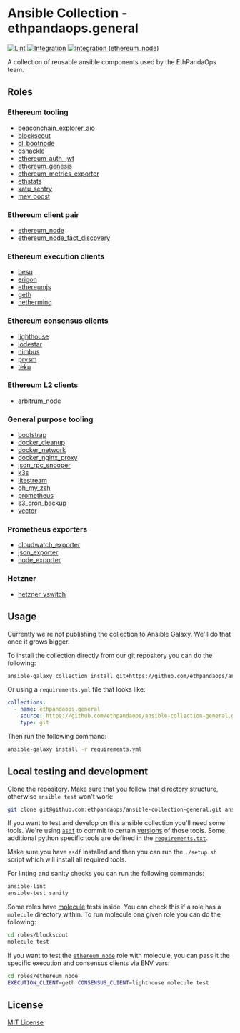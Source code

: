# Ansible Collection - ethpandaops.general

[![Lint](https://github.com/ethpandaops/ansible-collection-general/actions/workflows/lint.yaml/badge.svg)](https://github.com/ethpandaops/ansible-collection-general/actions/workflows/lint.yaml)
[![Integration](https://github.com/ethpandaops/ansible-collection-general/actions/workflows/integration.yaml/badge.svg)](https://github.com/ethpandaops/ansible-collection-general/actions/workflows/integration.yaml)
[![Integration (ethereum_node)](https://github.com/ethpandaops/ansible-collection-general/actions/workflows/integration.ethereum_node.yaml/badge.svg)](https://github.com/ethpandaops/ansible-collection-general/actions/workflows/integration.ethereum_node.yaml)

A collection of reusable ansible components used by the EthPandaOps team.

## Roles

### Ethereum tooling
- [beaconchain_explorer_aio](roles/beaconchain_explorer_aio)
- [blockscout](roles/blockscout)
- [cl_bootnode](roles/cl_bootnode)
- [dshackle](roles/dshackle)
- [ethereum_auth_jwt](roles/ethereum_auth_jwt)
- [ethereum_genesis](roles/ethereum_genesis)
- [ethereum_metrics_exporter](roles/ethereum_metrics_exporter)
- [ethstats](roles/ethstats)
- [xatu_sentry](roles/xatu_sentry)
- [mev_boost](roles/mev_boost)

### Ethereum client pair
- [ethereum_node](roles/ethereum_node)
- [ethereum_node_fact_discovery](roles/ethereum_node_fact_discovery)
### Ethereum execution clients
- [besu](roles/besu)
- [erigon](roles/erigon)
- [ethereumjs](roles/ethereumjs)
- [geth](roles/geth)
- [nethermind](roles/nethermind)
### Ethereum consensus clients
- [lighthouse](roles/lighthouse)
- [lodestar](roles/lodestar)
- [nimbus](roles/nimbus)
- [prysm](roles/prysm)
- [teku](roles/teku)

### Ethereum L2 clients
- [arbitrum_node](roles/arbitrum_node)

### General purpose tooling
- [bootstrap](roles/bootstrap)
- [docker_cleanup](roles/docker_cleanup)
- [docker_network](roles/docker_network)
- [docker_nginx_proxy](roles/docker_nginx_proxy)
- [json_rpc_snooper](roles/json_rpc_snooper)
- [k3s](roles/k3s)
- [litestream](roles/litestream)
- [oh_my_zsh](roles/oh_my_zsh)
- [prometheus](roles/prometheus)
- [s3_cron_backup](roles/s3_cron_backup)
- [vector](roles/vector)

### Prometheus exporters
- [cloudwatch_exporter](roles/cloudwatch_exporter)
- [json_exporter](roles/json_exporter)
- [node_exporter](roles/node_exporter)

### Hetzner
- [hetzner_vswitch](roles/hetzner_vswitch)

## Usage

Currently we're not publishing the collection to Ansible Galaxy. We'll do that once it grows bigger.

To install the collection directly from our git repository you can do the following:

```sh
ansible-galaxy collection install git+https://github.com/ethpandaops/ansible-collection-general.git,master
```

Or using a `requirements.yml` file that looks like:

```yaml
collections:
  - name: ethpandaops.general
    source: https://github.com/ethpandaops/ansible-collection-general.git,master
    type: git
```

Then run the following command:

```sh
ansible-galaxy install -r requirements.yml
```



## Local testing and development

Clone the repository. Make sure that you follow that directory structure, otherwise `ansible test` won't work:

```sh
git clone git@github.com:ethpandaops/ansible-collection-general.git ansible_collections/ethpandaops/general
```

If you want to test and develop on this ansible collection you'll need some tools. We're using [`asdf`](https://asdf-vm.com/) to commit to certain [versions](.tool-versions) of those tools. Some additional python specific tools are defined in the [`requirements.txt`](requirements.txt).

Make sure you have `asdf` installed and then you can run the `./setup.sh` script which will install all required tools.

For linting and sanity checks you can run the following commands:

```sh
ansible-lint
ansible-test sanity
```

Some roles have [molecule](https://ansible.readthedocs.io/projects/molecule/) tests inside. You can check this if a role has a `molecule` directory within. To run molecule ona given role you can do the following:

```sh
cd roles/blockscout
molecule test
```

If you want to test the [`ethereum_node`](roles/ethereum_node) role with molecule, you can pass it the specific execution and consensus clients via ENV vars:
```sh
cd roles/ethereum_node
EXECUTION_CLIENT=geth CONSENSUS_CLIENT=lighthouse molecule test
```

## License

[MIT License](LICENSE)
